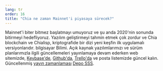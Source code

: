 ```yaml
---
lang: tr
order: 16
title: "Chia ne zaman Mainnet'i piyasaya sürecek?"
---
```


Mainnet'i biter bitmez başlatmayı umuyoruz ve şu anda 2020'nin sonunda bitirmeyi hedefliyoruz. Yazılım geliştirmeyi tahmin etmek çok zordur ve Chia blockchain ve Chialisp, kriptografide bir dizi yeni keşfin ilk uygulamalı versiyonlarıdır. bilgisayar Bilimi. Açık kaynak yazılımlarımızı ve sürüm planlarımızla ilgili güncellemeleri yayınlamaya devam ederken web sitemizde, [Keybase'de](https://keybase.io/team/chia_network.public), [Github'da](https://github.com/Chia-Network/), [Trello'da](https://trello.com/b/ZuNx7sET/engineering-core) ve posta listemizde güncel kalın. Güncellenmiş [yayın zamanlaması](https://github.com/Chia-Network/chia-blockchain/wiki/FAQ#when-mainnet) [Depo SSS](https://github.com/Chia-Network/chia-blockchain/wiki/FAQ).
